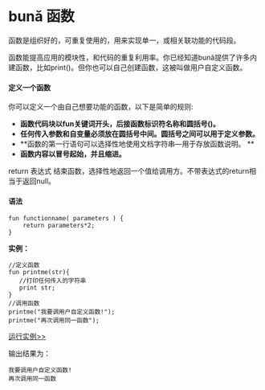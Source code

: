 # bună 函数

函数是组织好的，可重复使用的，⽤来实现单一，或相关联功能的代码段。

函数能提高应⽤的模块性，和代码的重复利用率。你已经知道bună提供了许多内建函数，比如print\(\)。但你也可以自己创建函数，这被叫做用户自定义函数。

#### 定义一个函数

你可以定义一个由⾃己想要功能的函数，以下是简单的规则:

* **函数代码块以fun关键词开头，后接函数标识符名称和圆括号\(\)。**
* **任何传入参数和自变量必须放在圆括号中间。圆括号之间可以用于定义参数。**
* **函数的第一行语句可以选择性地使用⽂档字符串—用于存放函数说明。 **
* **函数内容以冒号起始，并且缩进。**

return 表达式 结束函数，选择性地返回一个值给调用方。不带表达式的return相当于返回null。

#### 语法

```
fun functionname( parameters ) { 
    return parameters*2;
}
```

**实例：**

```
//定义函数
fun printme(str){
   //打印任何传入的字符串
   print str;
}
//调用函数
printme("我要调用户⾃定义函数!"); 
printme("再次调用同一函数");
```

[运行实例>>](https://buna.bacx.io/run.html?model=Buna9_1)

输出结果为：

```
我要调用户⾃定义函数!
再次调用同一函数
```



